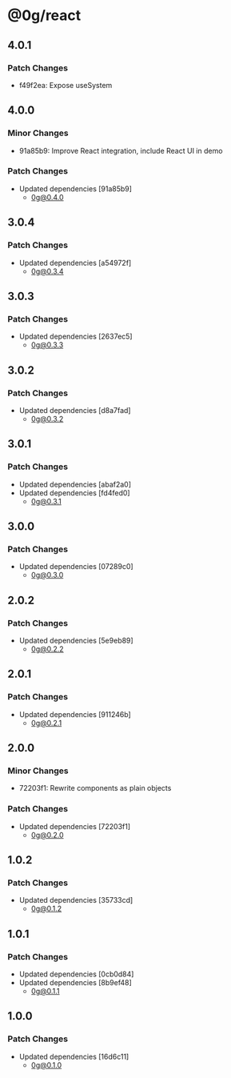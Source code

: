 # @0g/react

## 4.0.1

### Patch Changes

- f49f2ea: Expose useSystem

## 4.0.0

### Minor Changes

- 91a85b9: Improve React integration, include React UI in demo

### Patch Changes

- Updated dependencies [91a85b9]
  - 0g@0.4.0

## 3.0.4

### Patch Changes

- Updated dependencies [a54972f]
  - 0g@0.3.4

## 3.0.3

### Patch Changes

- Updated dependencies [2637ec5]
  - 0g@0.3.3

## 3.0.2

### Patch Changes

- Updated dependencies [d8a7fad]
  - 0g@0.3.2

## 3.0.1

### Patch Changes

- Updated dependencies [abaf2a0]
- Updated dependencies [fd4fed0]
  - 0g@0.3.1

## 3.0.0

### Patch Changes

- Updated dependencies [07289c0]
  - 0g@0.3.0

## 2.0.2

### Patch Changes

- Updated dependencies [5e9eb89]
  - 0g@0.2.2

## 2.0.1

### Patch Changes

- Updated dependencies [911246b]
  - 0g@0.2.1

## 2.0.0

### Minor Changes

- 72203f1: Rewrite components as plain objects

### Patch Changes

- Updated dependencies [72203f1]
  - 0g@0.2.0

## 1.0.2

### Patch Changes

- Updated dependencies [35733cd]
  - 0g@0.1.2

## 1.0.1

### Patch Changes

- Updated dependencies [0cb0d84]
- Updated dependencies [8b9ef48]
  - 0g@0.1.1

## 1.0.0

### Patch Changes

- Updated dependencies [16d6c11]
  - 0g@0.1.0
